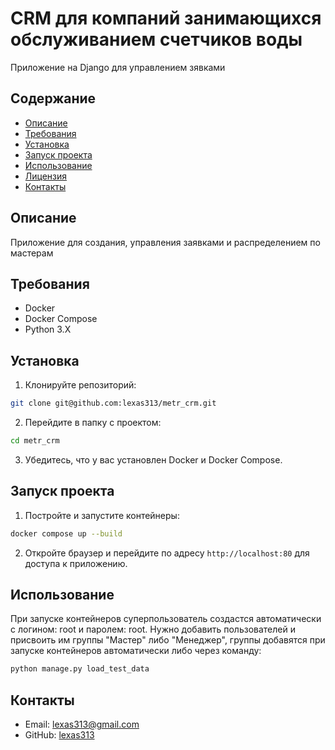 # CRM для компаний занимающихся обслуживанием счетчиков воды

Приложение на Django для управлением зявками

## Содержание

- [Описание](#описание)
- [Требования](#требования)
- [Установка](#установка)
- [Запуск проекта](#запуск-проекта)
- [Использование](#использование)
- [Лицензия](#лицензия)
- [Контакты](#контакты)

## Описание

Приложение для создания, управления заявками и распределением по мастерам

## Требования

- Docker
- Docker Compose
- Python 3.X

## Установка
1. Клонируйте репозиторий:
```bash
git clone git@github.com:lexas313/metr_crm.git
```
2. Перейдите в папку с проектом:
```bash
cd metr_crm
```
3. Убедитесь, что у вас установлен Docker и Docker Compose.

## Запуск проекта

1. Постройте и запустите контейнеры:
```bash
docker compose up --build
```
2. Откройте браузер и перейдите по адресу `http://localhost:80` для доступа к приложению.

## Использование

При запуске контейнеров суперпользователь создастся автоматически с логином: root и паролем: root. Нужно добавить пользователей и присвоить им группы "Мастер" либо "Менеджер", группы добавятся при запуске контейнеров автоматически либо через команду: 
```bash
python manage.py load_test_data 
```

## Контакты
- Email: lexas313@gmail.com
- GitHub: [lexas313](https://github.com/lexas313)